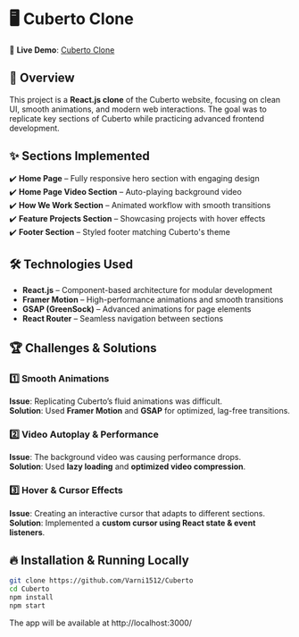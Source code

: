 # 🖥️ Cuberto Clone  

🚀 **Live Demo**: [Cuberto Clone](https://cuberto-beta.vercel.app/)  

## 📌 Overview  
This project is a **React.js clone** of the Cuberto website, focusing on clean UI, smooth animations, and modern web interactions. The goal was to replicate key sections of Cuberto while practicing advanced frontend development.  

## ✨ Sections Implemented  
✔️ **Home Page** – Fully responsive hero section with engaging design  
✔️ **Home Page Video Section** – Auto-playing background video  
✔️ **How We Work Section** – Animated workflow with smooth transitions  
✔️ **Feature Projects Section** – Showcasing projects with hover effects  
✔️ **Footer Section** – Styled footer matching Cuberto's theme  

## 🛠️ Technologies Used  
- **React.js** – Component-based architecture for modular development  
- **Framer Motion** – High-performance animations and smooth transitions   
- **GSAP (GreenSock)** – Advanced animations for page elements  
- **React Router** – Seamless navigation between sections  

## 🏆 Challenges & Solutions  
### 1️⃣ **Smooth Animations**  
**Issue**: Replicating Cuberto’s fluid animations was difficult.  
**Solution**: Used **Framer Motion** and **GSAP** for optimized, lag-free transitions.  

### 2️⃣ **Video Autoplay & Performance**  
**Issue**: The background video was causing performance drops.  
**Solution**: Used **lazy loading** and **optimized video compression**.  

### 3️⃣ **Hover & Cursor Effects**  
**Issue**: Creating an interactive cursor that adapts to different sections.  
**Solution**: Implemented a **custom cursor using React state & event listeners**.  

## 🔥 Installation & Running Locally  
```bash
git clone https://github.com/Varni1512/Cuberto
cd Cuberto
npm install
npm start
```
The app will be available at http://localhost:3000/

